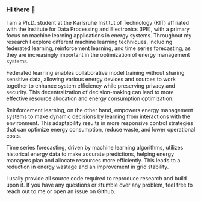### Hi there 👋

I am a Ph.D. student at the Karlsruhe Institut of Technology (KIT) affiliated with the Institute for Data Processing and Electronics (IPE), with a primary focus on machine learning applications in energy systems. Throughout my research I explore different machine learning techniques, including federated learning, reinforcement learning, and time series forecasting, as they are increasingly important in the optimization of energy management systems.

Federated learning enables collaborative model training without sharing sensitive data, allowing various energy devices and sources to work together to enhance system efficiency while preserving privacy and security. This decentralization of decision-making can lead to more effective resource allocation and energy consumption optimization.

Reinforcement learning, on the other hand, empowers energy management systems to make dynamic decisions by learning from interactions with the environment. This adaptability results in more responsive control strategies that can optimize energy consumption, reduce waste, and lower operational costs.

Time series forecasting, driven by machine learning algorithms, utilizes historical energy data to make accurate predictions, helping energy managers plan and allocate resources more efficiently. This leads to a reduction in energy wastage and an improvement in grid stability.

I usally provide all source code required to reproduce research and build upon it. If you have any questions or stumble over any problem, feel free to reach out to me or open an issue on Github.
